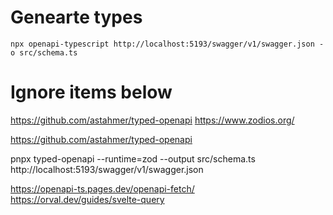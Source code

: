 
# Genearte types
```shell
npx openapi-typescript http://localhost:5193/swagger/v1/swagger.json -o src/schema.ts
```

# Ignore items below
https://github.com/astahmer/typed-openapi
https://www.zodios.org/

https://github.com/astahmer/typed-openapi

pnpx typed-openapi --runtime=zod  --output src/schema.ts http://localhost:5193/swagger/v1/swagger.json

https://openapi-ts.pages.dev/openapi-fetch/
https://orval.dev/guides/svelte-query